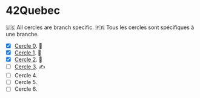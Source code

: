 # 42Quebec

:us: All cercles are branch specific.
:fr: Tous les cercles sont spécifiques à une branche.

- [x] [Cercle 0](https://github.com/atrobp/42Quebec/tree/Cercle0). :tada:
- [x] [Cercle 1](https://github.com/atrobp/42Quebec/tree/Cercle1). :tada:
- [x] [Cercle 2](https://github.com/atrobp/42Quebec/tree/Cercle2). :tada:
- [ ] [Cercle 3](https://github.com/atrobp/42Quebec/tree/Cercle3). :writing_hand:
- [ ] Cercle 4.
- [ ] Cercle 5.
- [ ] Cercle 6.
